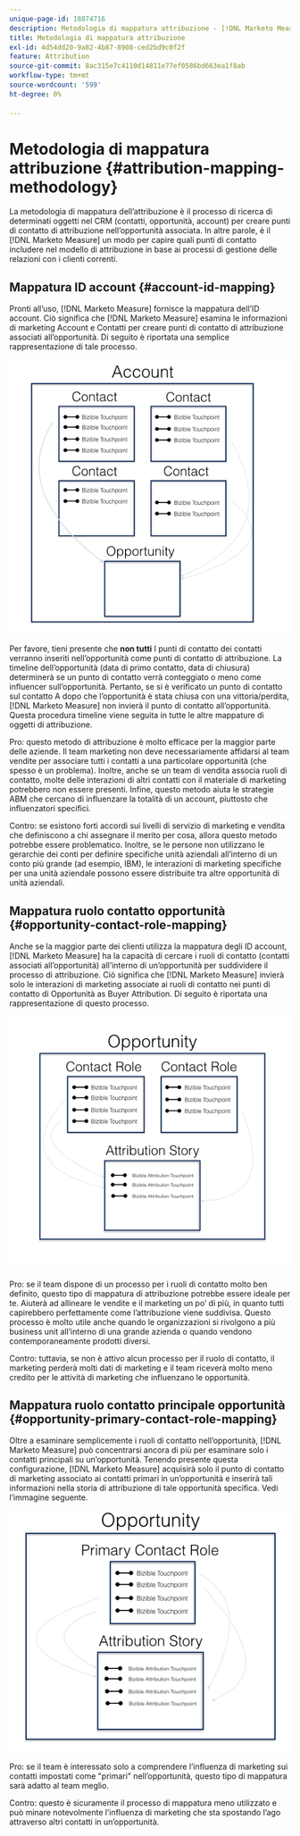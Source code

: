 ```yaml
---
unique-page-id: 18874716
description: Metodologia di mappatura attribuzione - [!DNL Marketo Measure] - Documentazione del prodotto
title: Metodologia di mappatura attribuzione
exl-id: 4d54dd20-9a82-4b87-8908-ced2bd9c0f2f
feature: Attribution
source-git-commit: 8ac315e7c4110d14811e77ef0586bd663ea1f8ab
workflow-type: tm+mt
source-wordcount: '599'
ht-degree: 0%

---
```


# Metodologia di mappatura attribuzione {#attribution-mapping-methodology}

La metodologia di mappatura dell’attribuzione è il processo di ricerca di determinati oggetti nel CRM (contatti, opportunità, account) per creare punti di contatto di attribuzione nell’opportunità associata. In altre parole, è il [!DNL Marketo Measure] un modo per capire quali punti di contatto includere nel modello di attribuzione in base ai processi di gestione delle relazioni con i clienti correnti.

## Mappatura ID account {#account-id-mapping}

Pronti all’uso, [!DNL Marketo Measure] fornisce la mappatura dell’ID account. Ciò significa che [!DNL Marketo Measure] esamina le informazioni di marketing Account e Contatti per creare punti di contatto di attribuzione associati all’opportunità. Di seguito è riportata una semplice rappresentazione di tale processo.

![](assets/1-1.png)

Per favore, tieni presente che **non tutti** I punti di contatto dei contatti verranno inseriti nell’opportunità come punti di contatto di attribuzione. La timeline dell’opportunità (data di primo contatto, data di chiusura) determinerà se un punto di contatto verrà conteggiato o meno come influencer sull’opportunità. Pertanto, se si è verificato un punto di contatto sul contatto A dopo che l’opportunità è stata chiusa con una vittoria/perdita, [!DNL Marketo Measure] non invierà il punto di contatto all’opportunità. Questa procedura timeline viene seguita in tutte le altre mappature di oggetti di attribuzione.

Pro: questo metodo di attribuzione è molto efficace per la maggior parte delle aziende. Il team marketing non deve necessariamente affidarsi al team vendite per associare tutti i contatti a una particolare opportunità (che spesso è un problema). Inoltre, anche se un team di vendita associa ruoli di contatto, molte delle interazioni di altri contatti con il materiale di marketing potrebbero non essere presenti. Infine, questo metodo aiuta le strategie ABM che cercano di influenzare la totalità di un account, piuttosto che influenzatori specifici.

Contro: se esistono forti accordi sui livelli di servizio di marketing e vendita che definiscono a chi assegnare il merito per cosa, allora questo metodo potrebbe essere problematico. Inoltre, se le persone non utilizzano le gerarchie dei conti per definire specifiche unità aziendali all’interno di un conto più grande (ad esempio, IBM), le interazioni di marketing specifiche per una unità aziendale possono essere distribuite tra altre opportunità di unità aziendali.

## Mappatura ruolo contatto opportunità {#opportunity-contact-role-mapping}

Anche se la maggior parte dei clienti utilizza la mappatura degli ID account, [!DNL Marketo Measure] ha la capacità di cercare i ruoli di contatto (contatti associati all’opportunità) all’interno di un’opportunità per suddividere il processo di attribuzione. Ciò significa che [!DNL Marketo Measure] invierà solo le interazioni di marketing associate ai ruoli di contatto nei punti di contatto di Opportunità as Buyer Attribution. Di seguito è riportata una rappresentazione di questo processo.

![](assets/2-1.png)

Pro: se il team dispone di un processo per i ruoli di contatto molto ben definito, questo tipo di mappatura di attribuzione potrebbe essere ideale per te. Aiuterà ad allineare le vendite e il marketing un po’ di più, in quanto tutti capirebbero perfettamente come l’attribuzione viene suddivisa. Questo processo è molto utile anche quando le organizzazioni si rivolgono a più business unit all’interno di una grande azienda o quando vendono contemporaneamente prodotti diversi.

Contro: tuttavia, se non è attivo alcun processo per il ruolo di contatto, il marketing perderà molti dati di marketing e il team riceverà molto meno credito per le attività di marketing che influenzano le opportunità.

## Mappatura ruolo contatto principale opportunità {#opportunity-primary-contact-role-mapping}

Oltre a esaminare semplicemente i ruoli di contatto nell’opportunità, [!DNL Marketo Measure] può concentrarsi ancora di più per esaminare solo i contatti principali su un’opportunità. Tenendo presente questa configurazione, [!DNL Marketo Measure] acquisirà solo il punto di contatto di marketing associato ai contatti primari in un’opportunità e inserirà tali informazioni nella storia di attribuzione di tale opportunità specifica. Vedi l’immagine seguente.

![](assets/3.png)

Pro: se il team è interessato solo a comprendere l’influenza di marketing sui contatti impostati come &quot;primari&quot; nell’opportunità, questo tipo di mappatura sarà adatto al team meglio.

Contro: questo è sicuramente il processo di mappatura meno utilizzato e può minare notevolmente l’influenza di marketing che sta spostando l’ago attraverso altri contatti in un’opportunità.
